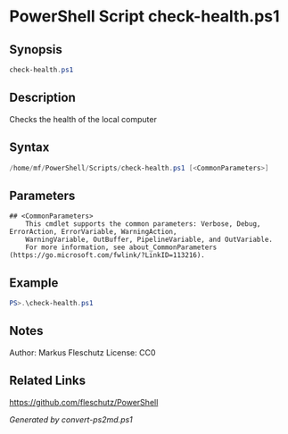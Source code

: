 # PowerShell Script check-health.ps1

## Synopsis
```powershell
check-health.ps1
```

## Description
Checks the health of the local computer

## Syntax
```powershell
/home/mf/PowerShell/Scripts/check-health.ps1 [<CommonParameters>]
```

## Parameters

```
## <CommonParameters>
    This cmdlet supports the common parameters: Verbose, Debug, ErrorAction, ErrorVariable, WarningAction, 
    WarningVariable, OutBuffer, PipelineVariable, and OutVariable.
    For more information, see about_CommonParameters (https://go.microsoft.com/fwlink/?LinkID=113216).
```

## Example
```powershell
PS>.\check-health.ps1
```


## Notes
Author:  Markus Fleschutz
License: CC0

## Related Links
https://github.com/fleschutz/PowerShell

*Generated by convert-ps2md.ps1*
